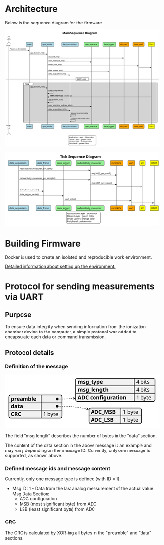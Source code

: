 # Architecture

Below is the sequence diagram for the firmware.

![firmware main sequence diagram](../../Documentation/Diagrams/FirmwareMainSequence.svg)

![firmware tick sequence diagram](../../Documentation/Diagrams/FirmwareTickSequence.svg)

# Building Firmware

Docker is used to create an isolated and reproducible work environment.

[Detailed information about setting up the environment.](../../Documentation/Manuals/README.md)

# Protocol for sending measurements via UART

## Purpose

To ensure data integrity when sending information from the ionization chamber device to the computer, a simple protocol was added to encapsulate each data or command transmission.

## Protocol details

### Definition of the message

![uart frame format diagram](../../Documentation/Diagrams/UartFrameFormat.svg)

The field “msg length” describes the number of bytes in the “data” section.

The content of the data section in the above message is an example and may vary depending on the message ID. Currently, only one message is supported, as shown above.

### Defined message ids and message content

Currently, only one message type is defined (with ID = 1).

* Msg ID: 1 - Data from the last analog measurement of the actual value.
Msg Data Section:
    * ADC configuration
    * MSB (most significant byte) from ADC
    * LSB (least significant byte) from ADC

### CRC

The CRC is calculated by XOR-ing all bytes in the "preamble" and "data" sections.

